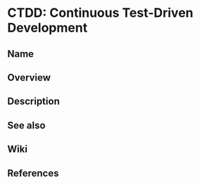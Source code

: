# CTDD: Continuous Test-Driven Development

## Name

## Overview

## Description

## See also

## Wiki

## References
